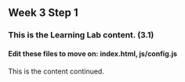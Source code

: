 ## Week 3 Step 1

### This is the Learning Lab content. (3.1)

#### Edit these files to move on: index.html, js/config.js

This is the content continued.